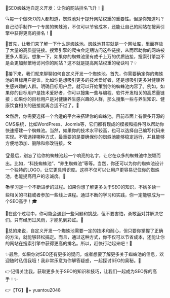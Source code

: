 🌟SEO蜘蛛池自定义开发：让你的网站排名飞升！🚀

🔍每一个做SEO的人都知道，蜘蛛池对于提升网站权重的重要性。但是你知道吗？自己动手制作一个专属的蜘蛛池，不仅可以节省成本，还能让自己的网站在搜索引擎中获得更高的排名！🎉

🚀首先，让我们来了解一下什么是蜘蛛池。蜘蛛池其实就是一个网址库，里面存放了大量的高质量链接。搜索引擎的爬虫会定期访问这些链接，从而帮助你的网站被更多人看到。想象一下，如果你的蜘蛛池里有成千上万的优质链接，搜索引擎岂不是会更加频繁地访问你的网站？这不就是提高网站权重的秘诀吗？💡

🔧接下来，我们就来聊聊如何自定义开发一个蜘蛛池。首先，你需要确定你的蜘蛛池的目标用户是谁，比如你是想吸引更多的技术爱好者，还是想吸引更多对健康养生感兴趣的人群。明确目标用户后，就可以开始策划你的蜘蛛池内容了。例如，如果你的目标用户是技术爱好者，你可以搜集一些与编程、软件开发相关的高质量链接；如果你的目标用户是对健康养生感兴趣的人群，那么搜集一些与养生知识、健康饮食相关的链接就再合适不过了。🌈

🛠️然后，你需要选择一个合适的平台来搭建你的蜘蛛池。目前市面上有很多开源的CMS系统，比如WordPress、Joomla等，它们都有现成的模板和插件可以帮助你快速搭建一个蜘蛛池。当然，如果你的技术水平较高，也可以选择自己编写代码来实现。不管选择哪种方式，最重要的是要确保你的蜘蛛池能够稳定运行，并且能够方便地添加、删除和修改链接。🛠️

🏆最后，别忘了给你的蜘蛛池起一个响亮的名字，让它在众多的蜘蛛池中脱颖而出。比如，“科技蜘蛛池”、“养生蜘蛛池”等等。当然，你还可以为你的蜘蛛池设计一个独特的LOGO，让它更具辨识度。这样不仅可以让用户更容易记住你的蜘蛛池，也能提高用户的忠诚度。🎯

📚学习是一个不断进步的过程。如果你想了解更多关于SEO的知识，不妨多读一些相关的书籍或者参加一些线上课程。通过不断的学习和实践，你一定能够成为一个SEO高手！🎓

🌈在这个过程中，你可能会遇到一些问题和挑战，但不要害怕，勇敢面对并解决它们。只有经历过风雨，才能见到彩虹。🌈

🌟总的来说，自定义开发一个蜘蛛池需要一定的技术和耐心，但只要你掌握了正确的方法，就能够轻松搞定。而且，通过这种方式，你不仅可以节省成本，还能让你的网站在搜索引擎中获得更高的排名。所以，赶快行动起来吧！💪

✨最后，如果你对SEO还有更多的疑问，或者想要了解更多关于蜘蛛池的信息，欢迎随时私信我哦！我非常乐意为你解答疑惑，一起探讨SEO的奥秘。💌

👉记得关注我，获取更多关于SEO的知识和技巧，让我们一起成为SEO界的高手！✨

👉【TG】💪+ yuantou2048